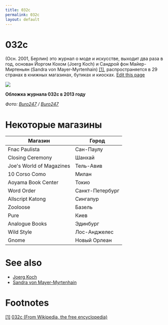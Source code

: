 ```yaml
---
title: 032c
permalink: 032c
layout: default
---
```


# 032c

(Осн. 2001, Берлин) это журнал о моде и искусстве, выходит два раза в год, основан Йоргом Кохом (Joerg Koch) и Сандрой фон Майер-Миртеньян (Sandra von Mayer-Myrtenhain) <span id="a1">[\[1\]](#f1)</span>, распространяется в 29 странах в книжных магазинах, бутиках и киосках. [Edit this page](http://prose.io/#indexmod/encyclopedia/edit/master/032-c.md)

![](/encyclopedia/images/сharlotte-gainsbourg-nicolas-ghesquiere.jpg)

**Обложка журнала 032с в 2013 году**

*Фото: [Buro247](buro-24-7) / [Buro247](buro-24-7)*

# Некоторые магазины

|Магазин|Город|
|----|-----|
|Fnac Paulista|Сан-Паулу|
|Closing Ceremony|Шанхай|
|Joe's World of Magazines|Тель-Авив|
|10 Corso Como|Милан|
|Aoyama Book Center|Токио|
|Word Order|Санкт-Петербург|
|Allscript Katong|Сингапур|
|Zooloose|Базель|
|Pure|Киев|
|Analogue Books|Эдинбург|
|Wild Style|Лос-Анджелес|
|Gnome|Новый Орлеан|

# See also

+ [Joerg Koch](joerg-koch)
+ [Sandra von Mayer-Myrtenhain](sandra-von-mayer-yrmtenhain)


# Footnotes

[[1]](#a1) <span id="f1"></span> [032c (From Wikipedia, the free encyclopedia)](https://en.wikipedia.org/wiki/032c)
